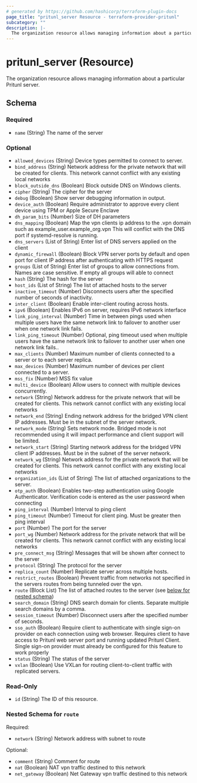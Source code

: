 ```yaml
---
# generated by https://github.com/hashicorp/terraform-plugin-docs
page_title: "pritunl_server Resource - terraform-provider-pritunl"
subcategory: ""
description: |-
  The organization resource allows managing information about a particular Pritunl server.
---
```


# pritunl_server (Resource)

The organization resource allows managing information about a particular Pritunl server.



<!-- schema generated by tfplugindocs -->
## Schema

### Required

- `name` (String) The name of the server

### Optional

- `allowed_devices` (String) Device types permitted to connect to server.
- `bind_address` (String) Network address for the private network that will be created for clients. This network cannot conflict with any existing local networks
- `block_outside_dns` (Boolean) Block outside DNS on Windows clients.
- `cipher` (String) The cipher for the server
- `debug` (Boolean) Show server debugging information in output.
- `device_auth` (Boolean) Require administrator to approve every client device using TPM or Apple Secure Enclave
- `dh_param_bits` (Number) Size of DH parameters
- `dns_mapping` (Boolean) Map the vpn clients ip address to the .vpn domain such as example_user.example_org.vpn This will conflict with the DNS port if systemd-resolve is running.
- `dns_servers` (List of String) Enter list of DNS servers applied on the client
- `dynamic_firewall` (Boolean) Block VPN server ports by default and open port for client IP address after authenticating with HTTPS request
- `groups` (List of String) Enter list of groups to allow connections from. Names are case sensitive. If empty all groups will able to connect
- `hash` (String) The hash for the server
- `host_ids` (List of String) The list of attached hosts to the server
- `inactive_timeout` (Number) Disconnects users after the specified number of seconds of inactivity.
- `inter_client` (Boolean) Enable inter-client routing across hosts.
- `ipv6` (Boolean) Enables IPv6 on server, requires IPv6 network interface
- `link_ping_interval` (Number) Time in between pings used when multiple users have the same network link to failover to another user when one network link fails.
- `link_ping_timeout` (Number) Optional, ping timeout used when multiple users have the same network link to failover to another user when one network link fails..
- `max_clients` (Number) Maximum number of clients connected to a server or to each server replica.
- `max_devices` (Number) Maximum number of devices per client connected to a server.
- `mss_fix` (Number) MSS fix value
- `multi_device` (Boolean) Allow users to connect with multiple devices concurrently.
- `network` (String) Network address for the private network that will be created for clients. This network cannot conflict with any existing local networks
- `network_end` (String) Ending network address for the bridged VPN client IP addresses. Must be in the subnet of the server network.
- `network_mode` (String) Sets network mode. Bridged mode is not recommended using it will impact performance and client support will be limited.
- `network_start` (String) Starting network address for the bridged VPN client IP addresses. Must be in the subnet of the server network.
- `network_wg` (String) Network address for the private network that will be created for clients. This network cannot conflict with any existing local networks
- `organization_ids` (List of String) The list of attached organizations to the server.
- `otp_auth` (Boolean) Enables two-step authentication using Google Authenticator. Verification code is entered as the user password when connecting
- `ping_interval` (Number) Interval to ping client
- `ping_timeout` (Number) Timeout for client ping. Must be greater then ping interval
- `port` (Number) The port for the server
- `port_wg` (Number) Network address for the private network that will be created for clients. This network cannot conflict with any existing local networks
- `pre_connect_msg` (String) Messages that will be shown after connect to the server
- `protocol` (String) The protocol for the server
- `replica_count` (Number) Replicate server across multiple hosts.
- `restrict_routes` (Boolean) Prevent traffic from networks not specified in the servers routes from being tunneled over the vpn.
- `route` (Block List) The list of attached routes to the server (see [below for nested schema](#nestedblock--route))
- `search_domain` (String) DNS search domain for clients. Separate multiple search domains by a comma.
- `session_timeout` (Number) Disconnect users after the specified number of seconds.
- `sso_auth` (Boolean) Require client to authenticate with single sign-on provider on each connection using web browser. Requires client to have access to Pritunl web server port and running updated Pritunl Client. Single sign-on provider must already be configured for this feature to work properly
- `status` (String) The status of the server
- `vxlan` (Boolean) Use VXLan for routing client-to-client traffic with replicated servers.

### Read-Only

- `id` (String) The ID of this resource.

<a id="nestedblock--route"></a>
### Nested Schema for `route`

Required:

- `network` (String) Network address with subnet to route

Optional:

- `comment` (String) Comment for route
- `nat` (Boolean) NAT vpn traffic destined to this network
- `net_gateway` (Boolean) Net Gateway vpn traffic destined to this network
